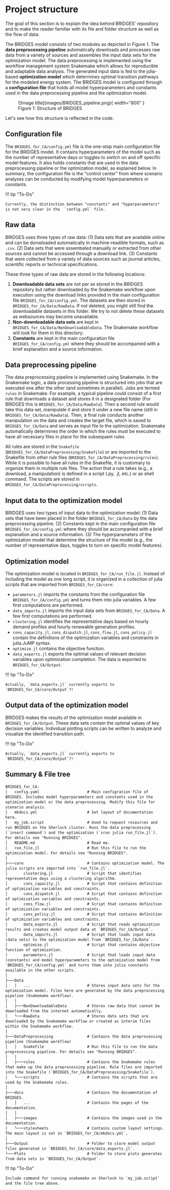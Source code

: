# Project structure

The goal of this section is to explain the idea behind BRIDGES' repository and to make the reader familiar with its file and folder structure as well as the flow of data. 

The BRIDGES model consists of two modules as depicted in Figure 1. The **data preprocessing pipeline** automatically downloads and processes raw data from a variety of sources and assembles the input data sets for the optimization model. The data preprocessing is implemented using the workflow management system Snakemake which allows for reproducible and adaptable data analysis. The generated input data is fed to the julia-based **optimization model** which determines optimal transition pathways for the modeled energy system. The BRIDGES model is configured through a **configuration file** that holds all model hyperparameters and constants used in the data preprocessing pipeline and the optimization model.

<figure markdown>
  ![Image title](images/BRIDGES_pipeline.png){ width="800" }
  <figcaption>Figure 1: Structure of BRIDGES</figcaption>
</figure>

Let's see how this structure is reflected in the code.

## Configuration file

The `BRIDGES_for_CA/config.yml` file is the one-stop main configuration file for the BRIDGES model. It contains hyperparameters of the model such as the number of representative days or toggles to switch on and off specific model features. It also holds constants that are used in the data preprocessing pipeline or the optimization model, as explained below. In summary, the configuration file is the "control center" from where scenario analyses can be conducted by modifying model hyperparameters or constants. 

!!! tip "To-Do"

    Currently, the distinction between "constants" and "hyperparameters" is not very clear in the  `config.yml` file.

## Raw data

BRIDGES uses three types of raw data: (1) Data sets that are available online and can be donwloaded automatically in machine-readible formats, such as `.csv`. (2) Data sets that were assembeled manually or extracted from other sources and cannot be accessed through a download link. (3) Constants that were collected from a variety of data sources such as journal articles, scientific reports or technical specifications.

These three types of raw data are stored in the following locations:

1. **Downloadable data sets** are not per se stored in the BRIDGES repository but rather downloaded by the Snakemake workflow upon execution using the download links provided in the main configuration file `BRIDGES_for_CA/config.yml`. The datasets are then stored in `BRIDGES_for_CA/Data/RawData`. If not deleted, you might still find the downloadable datasets in this folder. We try to not delete these datasets as websources may become unavailable.
2. **Non-downloadable data sets** are kept in `BRIDGES_for_CA/Data/NonDownloadableData`. The Snakemake workflow will look for them in this directory.
3. **Constants** are kept in the main configuration file `BRIDGES_for_CA/config.yml` where they should be accompanied with a brief explanation and a source information.

## Data preprocessing pipeline

The data preprocessing pipeline is implemented using Snakemake. In the Snakemake logic, a data processing pipeline is structured into jobs that are executed one after the other (and sometimes in parallel). Jobs are termed `rules` in Snakemake. For example, a typical pipeline could consist of a first rule that downloads a dataset and stores it in a designated folder (For BRIDGES this is `BRIDGES_for_CA/Data/RawData`). Then a second rule would take this data set, manipulate it and store it under a new file name (still in `BRIDGES_for_CA/Data/RawData`). Then, a final rule conducts another manipulation on the data and creates the target file, which is saved to `BRIDGES_for_CA/Data` and serves as input file to the optimization. Snakemake automatically determines the order in which the rules must be executed to have all necessary files in place for the subsequent rules. 

All rules are stored in the `Snakefile` (`BRIDGES_for_CA/DataPreprocessing/Snakefile`) or are imported to the Snakefile from other rule files (`BRIDGES_for_CA/DataPreprocessing/rules`). While it is possible to have all rules in the Snakefile, it is customary to organize them in multiple rule files. The action that a rule takes (e.g., a download, a manipulation) is defined in a script (.py, .jl, etc.) or as shell command. The scripts are stored in `BRIDGES_for_CA/DataPreprocessing/scripts`.

## Input data to the optimization model

BRIDGES uses two types of input data to the optimization model: (1) Data sets that have been placed in the folder `BRIDGES_for_CA/Data` by the data preprocessing pipeline. (2) Constants kept in the main configuration file `BRIDGES_for_CA/config.yml` where they should be accompanied with a brief explanation and a source information. (3) The hyperparameters of the optimization model that determine the structure of the model (e.g., the number of representative days, toggles to turn on specific model features).

## Optimization model

The optimization model is located in `BRIDGES_for_CA/run_file.jl`. Instead of including the model as one long script, it is organized in a collection of julia scripts that are imported from `BRIDGES_for_CA/core`:

* `parameters.jl` imports the constants from the configuration file `BRIDGES_for_CA/config.yml` and turns them into julia variables. A few first computations are performed.
* `data_imports.jl` imports the input data sets from `BRIDGES_for_CA/Data`. A few first computations are performed.
* `clustering.jl` identifies the representative days based on hourly demand profiles and hourly renewable generation profiles.
* `cons_capacity.jl`, `cons_dispatch.jl`, `cons_flow.jl`, `cons_policy.jl` contain the definitions of the optimization variables and constraints in julia.JuMP syntax.
* `optimize.jl` contains the objective function.
* `data_exports.jl` exports the optimal values of relevant decision variables upon optimization completion. The data is exported to `BRIDGES_for_CA/Output`.

!!! tip "To-Do"

    Actually, `data_exports.jl` currently exports to `BRIDGES_for_CA/core/Output`?!

## Output data of the optimization model

BRIDGES makes the results of the optimization model available in `BRIDGES_for_CA/Output`. These data sets contain the optimal values of key decision variables. Individual plotting scripts can be written to analyze and visualize the identified transition path. 

!!! tip "To-Do"

    Actually, `data_exports.jl` currently exports to `BRIDGES_for_CA/core/Output`?!


## Summary & File tree

    BRIDGES_for_CA:
    │   config.yaml                     # Main configration file of BRIDGES. Includes model hyperparameters and constants used in the optimization model or the data preprocessing. Modify this file for scenario analysis.
    │   mkdocs.yml                      # Set layout of documentation here.
    │   my_job.script                   # Used to request resources and run BRIDGES on the Sherlock cluster. Runs the data preprocessing (`insert command`) and the optimization (`srun julia run_file.jl`). For details see "Running BRIDGES".
    │   README.md                       # Read me.
    │   run_file.jl                     # Run this file to run the optimization model. For details see "Running BRIDGES".
    │   
    ├───core                            # Contains optimization model. The julia scripts are imported into `run_file.jl`.   
    │       clustering.jl               # Script that identifies representative days using a clustering algorithm.
    │       cons_capacity.jl            # Script that contains definition of optimization variables and constraints.
    │       cons_dispatch.jl            # Script that contains definition of optimization variables and constraints.
    │       cons_flow.jl                # Script that contains definition of optimization variables and constraints.
    │       cons_policy.jl              # Script that contains definition of optimization variables and constraints.
    │       data_exports.jl             # Script that reads optimization results and creates model output data at `BRIDGES_for_CA/Output`.
    │       data_imports.jl             # Script that loads input data (data sets) to the optimization model from `BRIDGES_for_CA/Data`.
    │       optimize.jl                 # Script that contains objective function of optimization.
    │       parameters.jl               # Script that loads input data (constants) and model hyperparameters to the optimization model from `BRIDGES_for_CA/config.yml` and turns them into julia constants available in the other scripts.
    │
    ├───Data
    │   │   ...                         # Stores input data sets for the optimization model. Files here are generated by the data preprocessing pipeline (Snakemake workflow).
    │   │
    │   ├───NonDownloadableData         # Stores raw data that cannot be downloaded from the internet automatically.
    │   └───RawData                     # Stores data sets that are downloaded by the Snakemake workflow or created as interim files within the Snakemake workflow.
    │
    ├───DataPreprocessing               # Contains the data preprocessing pipeline (Snakemake workflow)
    │   │   Snakefile                   # Run this file to run the data preprocessing pipeline. For details see "Running BRIDGES".
    │   │
    │   ├───rules                       # Contains the Snakemake rules that make up the data preprocessing pipeline. Rule files are imported into the Snakefile (`BRIDGES_for_CA/DataPreprocessing/Snakefile`).
    │   └───scripts                     # Contains the scripts that are used by the Snakemake rules.
    │
    ├───docs                            # Contains the documentation of BRIDGES. 
    │   │   ...                         # Contains the pages of the documentation.
    │   │
    │   ├───images                      # Contains the images used in the documentation.
    │   └───stylesheets                 # Contains custom layout settings. The main layout is set in `BRIDGES_for_CA/mkdocs.yml`. 
    │
    ├───Output                          # Folder to store model output files generated in `BRIDGES_for_CA/core/data_exports.jl`.
    └───Plots                           # Folder to store plots generates from data sets in `BRIDGES_for_CA/Output`.

!!! tip "To-Do"

    Include command for running snakemake on Sherlock to `my_job.script` and the file tree above.